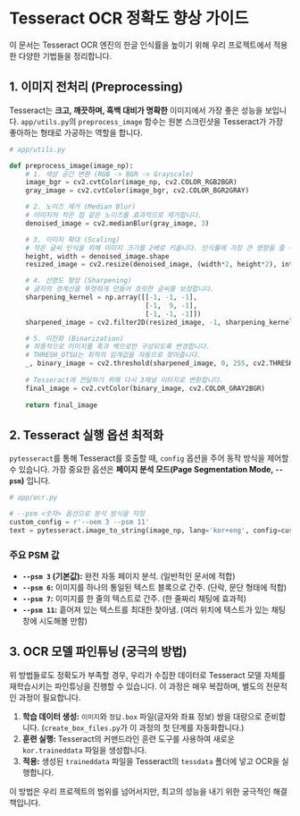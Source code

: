 # Tesseract OCR 정확도 향상 가이드

이 문서는 Tesseract OCR 엔진의 한글 인식률을 높이기 위해 우리 프로젝트에서 적용한 다양한 기법들을 정리합니다.

## 1. 이미지 전처리 (Preprocessing)

Tesseract는 **크고, 깨끗하며, 흑백 대비가 명확한** 이미지에서 가장 좋은 성능을 보입니다. `app/utils.py`의 `preprocess_image` 함수는 원본 스크린샷을 Tesseract가 가장 좋아하는 형태로 가공하는 역할을 합니다.

```python
# app/utils.py

def preprocess_image(image_np):
    # 1. 색상 공간 변환 (RGB -> BGR -> Grayscale)
    image_bgr = cv2.cvtColor(image_np, cv2.COLOR_RGB2BGR)
    gray_image = cv2.cvtColor(image_bgr, cv2.COLOR_BGR2GRAY)

    # 2. 노이즈 제거 (Median Blur)
    # 이미지의 작은 점 같은 노이즈를 효과적으로 제거합니다.
    denoised_image = cv2.medianBlur(gray_image, 3)

    # 3. 이미지 확대 (Scaling)
    # 작은 글씨 인식을 위해 이미지 크기를 2배로 키웁니다. 인식률에 가장 큰 영향을 줄 수 있습니다.
    height, width = denoised_image.shape
    resized_image = cv2.resize(denoised_image, (width*2, height*2), interpolation=cv2.INTER_CUBIC)

    # 4. 선명도 향상 (Sharpening)
    # 글자의 경계선을 뚜렷하게 만들어 흐릿한 글씨를 보정합니다.
    sharpening_kernel = np.array([[-1, -1, -1],
                                  [-1,  9, -1],
                                  [-1, -1, -1]])
    sharpened_image = cv2.filter2D(resized_image, -1, sharpening_kernel)

    # 5. 이진화 (Binarization)
    # 최종적으로 이미지를 흑과 백으로만 구성되도록 변경합니다.
    # THRESH_OTSU는 최적의 임계값을 자동으로 찾아줍니다.
    _, binary_image = cv2.threshold(sharpened_image, 0, 255, cv2.THRESH_BINARY + cv2.THRESH_OTSU)
    
    # Tesseract에 전달하기 위해 다시 3채널 이미지로 변환합니다.
    final_image = cv2.cvtColor(binary_image, cv2.COLOR_GRAY2BGR)
    
    return final_image
```

## 2. Tesseract 실행 옵션 최적화

`pytesseract`를 통해 Tesseract를 호출할 때, `config` 옵션을 주어 동작 방식을 제어할 수 있습니다. 가장 중요한 옵션은 **페이지 분석 모드(Page Segmentation Mode, `--psm`)** 입니다.

```python
# app/ocr.py

# --psm <숫자> 옵션으로 분석 방식을 지정
custom_config = r'--oem 3 --psm 11' 
text = pytesseract.image_to_string(image_np, lang='kor+eng', config=custom_config)
```

### 주요 PSM 값
- **`--psm 3` (기본값):** 완전 자동 페이지 분석. (일반적인 문서에 적합)
- **`--psm 6`:** 이미지를 하나의 통일된 텍스트 블록으로 간주. (단락, 문단 형태에 적합)
- **`--psm 7`:** 이미지를 한 줄의 텍스트로 간주. (한 줄짜리 채팅에 효과적)
- **`--psm 11`:** 흩어져 있는 텍스트를 최대한 찾아냄. (여러 위치에 텍스트가 있는 채팅창에 시도해볼 만함)

## 3. OCR 모델 파인튜닝 (궁극의 방법)

위 방법들로도 정확도가 부족할 경우, 우리가 수집한 데이터로 Tesseract 모델 자체를 재학습시키는 파인튜닝을 진행할 수 있습니다. 이 과정은 매우 복잡하며, 별도의 전문적인 과정이 필요합니다.

1.  **학습 데이터 생성:** `이미지`와 `정답.box` 파일(글자와 좌표 정보) 쌍을 대량으로 준비합니다. (`create_box_files.py`가 이 과정의 첫 단계를 자동화합니다.)
2.  **훈련 실행:** Tesseract의 커맨드라인 훈련 도구를 사용하여 새로운 `kor.traineddata` 파일을 생성합니다.
3.  **적용:** 생성된 `traineddata` 파일을 Tesseract의 `tessdata` 폴더에 넣고 OCR을 실행합니다.

이 방법은 우리 프로젝트의 범위를 넘어서지만, 최고의 성능을 내기 위한 궁극적인 해결책입니다.